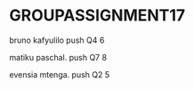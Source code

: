 # GROUPASSIGNMENT17

bruno kafyulilo push Q4 6

matiku paschal. push Q7 8

evensia mtenga.  push Q2 5


